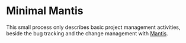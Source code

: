 Minimal Mantis
==============

This small process only describes basic project management activities,
beside the bug tracking and the change management with [Mantis](http://www.mantisbt.org/).
